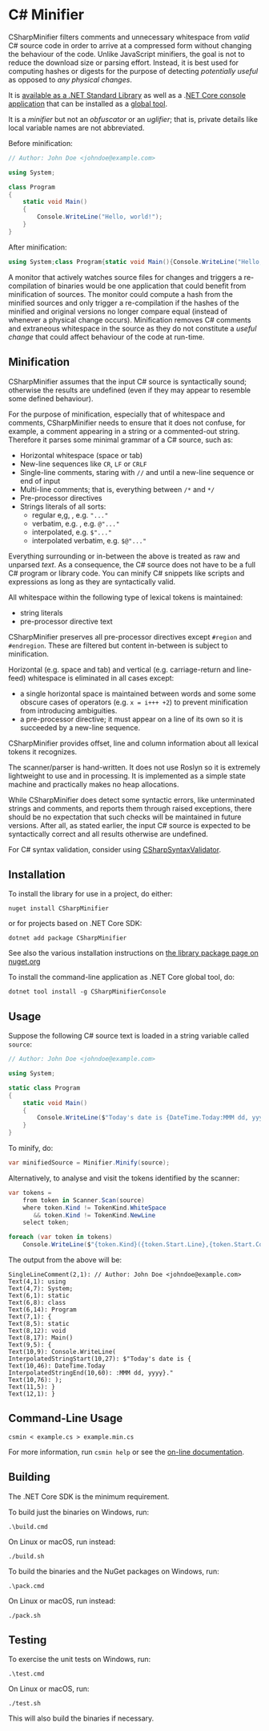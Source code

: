 # C# Minifier

CSharpMinifier filters comments and unnecessary whitespace from _valid_ C#
source code in order to arrive at a compressed form without changing the
behaviour of the code. Unlike JavaScript minifiers, the goal is not to reduce
the download size or parsing effort. Instead, it is best used for computing
hashes or digests for the purpose of detecting _potentially useful_ as opposed
to _any physical changes_.

It is [available as a .NET Standard Library][lib] as well as a .[NET Core
console application][app] that can be installed as a [global tool].

It is a _minifier_ but not an _obfuscator_ or an _uglifier_; that is,
private details like local variable names are not abbreviated.

Before minification:

```c#
// Author: John Doe <johndoe@example.com>

using System;

class Program
{
    static void Main()
    {
        Console.WriteLine("Hello, world!");
    }
}
```

After minification:

```c#
using System;class Program{static void Main(){Console.WriteLine("Hello, world!");}}
```

A monitor that actively watches source files for changes and triggers a
re-compilation of binaries would be one application that could benefit from
minification of sources. The monitor could compute a hash from the minified
sources and only trigger a re-compilation if the hashes of the minified and
original versions no longer compare equal (instead of whenever a physical
change occurs). Minification removes C# comments and extraneous whitespace in
the source as they do not constitute a _useful change_ that could affect
behaviour of the code at run-time.

## Minification

CSharpMinifier assumes that the input C# source is syntactically sound;
otherwise the results are undefined (even if they may appear to resemble some
defined behaviour).

For the purpose of minification, especially that of whitespace and comments,
CSharpMinifier needs to ensure that it does not confuse, for example, a comment
appearing in a string or a commented-out string. Therefore it parses some
minimal grammar of a C# source, such as:

- Horizontal whitespace (space or tab)
- New-line sequences like `CR`, `LF` or `CRLF`
- Single-line comments, staring with `//` and until a new-line sequence or
  end of input
- Multi-line comments; that is, everything between `/*` and `*/`
- Pre-processor directives
- Strings literals of all sorts:
  - regular e,g, , e.g. `"..."`
  - verbatim, e.g. , e.g. `@"..."`
  - interpolated, e.g. `$"..."`
  - interpolated verbatim, e.g. `$@"..."`

Everything surrounding or in-between the above is treated as raw and unparsed
_text_. As a consequence, the C# source does not have to be a full C# program
or library code. You can minify C# snippets like scripts and expressions as
long as they are syntactically valid.

All whitespace within the following type of lexical tokens is maintained:

- string literals
- pre-processor directive text

CSharpMinifier preserves all pre-processor directives except `#region` and
`#endregion`. These are filtered but content in-between is subject to
minification.

Horizontal (e.g. space and tab) and vertical (e.g. carriage-return and
line-feed) whitespace is eliminated in all cases except:

- a single horizontal space is maintained between words and some some obscure
  cases of operators (e.g. `x = i+++ +2`) to prevent minification from
  introducing ambiguities.
- a pre-processor directive; it must appear on a line of its own so it is
  succeeded by a new-line sequence.

CSharpMinifier provides offset, line and column information about all lexical
tokens it recognizes.

The scanner/parser is hand-written. It does not use Roslyn so it is extremely
lightweight to use and in processing. It is implemented as a simple state
machine and practically makes no heap allocations.

While CSharpMinifier does detect some syntactic errors, like unterminated
strings and comments, and reports them through raised exceptions, there should
be no expectation that such checks will be maintained in future versions.
After all, as stated earlier, the input C# source is expected to be
syntactically correct and all results otherwise are undefined.

For C# syntax validation, consider using [CSharpSyntaxValidator][csval].


## Installation

To install the library for use in a project, do either:

    nuget install CSharpMinifier

or for projects based on .NET Core SDK:
    
    dotnet add package CSharpMinifier

See also the various installation instructions on [the library package
page on nuget.org][nupkg]

To install the command-line application as .NET Core global tool, do:

    dotnet tool install -g CSharpMinifierConsole


## Usage

Suppose the following C# source text is loaded in a string variable called
`source`:

```c#
// Author: John Doe <johndoe@example.com>

using System;

static class Program
{
    static void Main()
    {
        Console.WriteLine($"Today's date is {DateTime.Today:MMM dd, yyyy}.");
    }
}
```

To minify, do:

```c#
var minifiedSource = Minifier.Minify(source);
```

Alternatively, to analyse and visit the tokens identified by the scanner:

```c#
var tokens =
    from token in Scanner.Scan(source)
    where token.Kind != TokenKind.WhiteSpace
       && token.Kind != TokenKind.NewLine
    select token;

foreach (var token in tokens)
    Console.WriteLine($"{token.Kind}({token.Start.Line},{token.Start.Column}): {token.Substring(source)}");
```

The output from the above will be:

```
SingleLineComment(2,1): // Author: John Doe <johndoe@example.com>
Text(4,1): using
Text(4,7): System;
Text(6,1): static
Text(6,8): class
Text(6,14): Program
Text(7,1): {
Text(8,5): static
Text(8,12): void
Text(8,17): Main()
Text(9,5): {
Text(10,9): Console.WriteLine(
InterpolatedStringStart(10,27): $"Today's date is {
Text(10,46): DateTime.Today
InterpolatedStringEnd(10,60): :MMM dd, yyyy}."
Text(10,76): );
Text(11,5): }
Text(12,1): }
```

## Command-Line Usage

    csmin < example.cs > example.min.cs

For more information, run `csmin help` or see the [on-line
documentation][wiki].


## Building

The .NET Core SDK is the minimum requirement.

To build just the binaries on Windows, run:

    .\build.cmd

On Linux or macOS, run instead:

    ./build.sh

To build the binaries and the NuGet packages on Windows, run:

    .\pack.cmd

On Linux or macOS, run instead:

    ./pack.sh


## Testing

To exercise the unit tests on Windows, run:

    .\test.cmd

On Linux or macOS, run:

    ./test.sh

This will also build the binaries if necessary.


[nupkg]: https://www.nuget.org/packages/CSharpMinifier/
[global tool]: https://docs.microsoft.com/en-us/dotnet/core/tools/global-tools
[app]: https://www.nuget.org/packages/CSharpMinifierConsole/
[lib]: https://www.nuget.org/packages/CSharpMinifier/
[wiki]: https://github.com/atifaziz/CSharpMinifier/wiki
[csval]: https://www.nuget.org/packages/CSharpSyntaxValidator/
